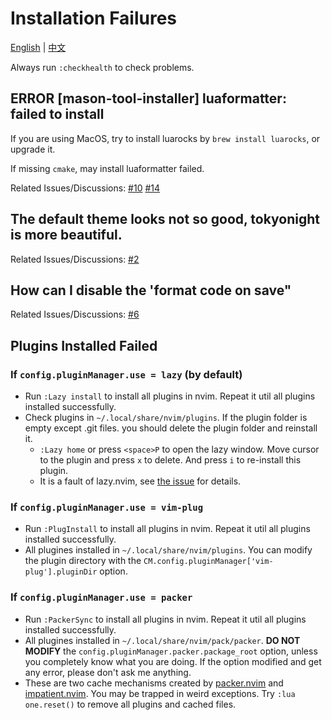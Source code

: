 # Installation Failures

[English](./install-failed.md) | [中文](./install-failed.zh.md)

Always run `:checkhealth` to check problems.

## ERROR [mason-tool-installer] luaformatter: failed to install

If you are using MacOS, try to install luarocks by `brew install luarocks`, or upgrade it.

If missing `cmake`, may install luaformatter failed.

Related Issues/Discussions: [#10](https://github.com/adoyle-h/one.nvim/issues/10) [#14](https://github.com/adoyle-h/one.nvim/issues/14)

## The default theme looks not so good, tokyonight is more beautiful.

Related Issues/Discussions: [#2](https://github.com/adoyle-h/one.nvim/issues/2)

## How can I disable the 'format code on save"

Related Issues/Discussions: [#6](https://github.com/adoyle-h/one.nvim/discussions/6)

## Plugins Installed Failed

### If `config.pluginManager.use = lazy` (by default)

- Run `:Lazy install` to install all plugins in nvim. Repeat it util all plugins installed successfully.
- Check plugins in `~/.local/share/nvim/plugins`. If the plugin folder is empty except .git files. you should delete the plugin folder and reinstall it.
  - `:Lazy home` or press `<space>P` to open the lazy window. Move cursor to the plugin and press `x` to delete. And press `i` to re-install this plugin.
  - It is a fault of lazy.nvim, see [the issue](https://github.com/folke/lazy.nvim/issues/224#issuecomment-1367108251) for details.

### If `config.pluginManager.use = vim-plug`

- Run `:PlugInstall` to install all plugins in nvim. Repeat it util all plugins installed successfully.
- All plugines installed in `~/.local/share/nvim/plugins`. You can modify the plugin directory with the `CM.config.pluginManager['vim-plug'].pluginDir` option.

### If `config.pluginManager.use = packer`

- Run `:PackerSync` to install all plugins in nvim. Repeat it util all plugins installed successfully.
- All plugines installed in `~/.local/share/nvim/pack/packer`. **DO NOT MODIFY** the `config.pluginManager.packer.package_root` option, unless you completely know what you are doing. If the option modified and get any error, please don't ask me anything.
- These are two cache mechanisms created by [packer.nvim][] and [impatient.nvim][]. You may be trapped in weird exceptions. Try `:lua one.reset()` to remove all plugins and cached files.


<!-- links -->

[packer.nvim]: https://github.com/wbthomason/packer.nvim
[impatient.nvim]: https://github.com/lewis6991/impatient.nvim
